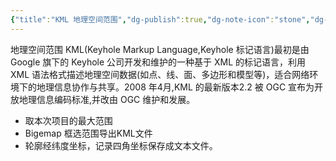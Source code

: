 ```yaml
---
{"title":"KML 地理空间范围","dg-publish":true,"dg-note-icon":"stone","dg-path":"🌳 Major/Geography/Data Tpye/KML.md","permalink":"/🌳 Major/Geography/Data Tpye/KML/","dgPassFrontmatter":true,"noteIcon":"stone","created":"2024-07-04T13:45:17.000+08:00","updated":"2024-11-05T23:52:08.809+08:00"}
---
```


地理空间范围
KML(Keyhole Markup Language,Keyhole 标记语言)最初是由 Google 旗下的 Keyhole 公司开发和维护的一种基于 XML 的标记语言，利用 XML 语法格式描述地理空间数据(如点、线、面、多边形和模型等)，适合网络环境下的地理信息协作与共享。2008 年4月,KML 的最新版本2.2 被 OGC 宣布为开放地理信息编码标准,并改由 OGC 维护和发展。
-   取本次项目的最大范围  
-   Bigemap 框选范围导出KML文件  
-   轮廓经纬度坐标，记录四角坐标保存成文本文件。  
